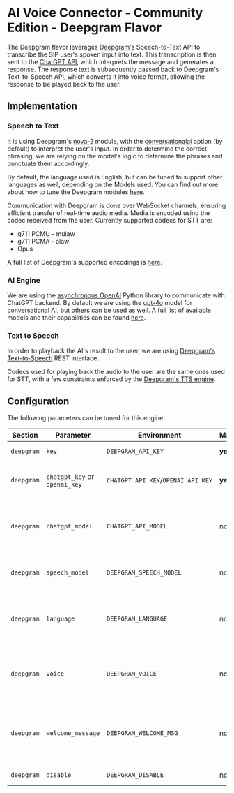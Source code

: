 # AI Voice Connector - Community Edition - Deepgram Flavor

The Deepgram flavor leverages [Deepgram's](https://deepgram.com/)
Speech-to-Text API to transcribe the SIP user's spoken input into text. This
transcription is then sent to the [ChatGPT
API](https://openai.com/index/chatgpt/), which interprets the message and
generates a response. The response text is subsequently passed back to
Deepgram's Text-to-Speech API, which converts it into voice format, allowing
the response to be played back to the user.

## Implementation

### Speech to Text

It is using Deepgram's
[nova-2](https://developers.deepgram.com/docs/models-languages-overview#nova-2)
module, with the
[conversationalai](https://developers.deepgram.com/docs/model#nova-2) option
(by default) to interpret the user's input. In order to determine the correct
phrasing, we are relying on the model's logic to determine the phrases and
punctuate them accordingly.

By default, the language used is English, but can be tuned to support other
languages as well, depending on the Models used. You can find out more about
how to tune the Deepgram modules
[here](https://developers.deepgram.com/docs/models-languages-overview).

Communication with Deepgram is done over WebSocket channels, ensuring
efficient transfer of real-time audio media. Media is encoded using the codec
received from the user. Currently supported codecs for STT are:

* g711 PCMU - mulaw
* g711 PCMA - alaw
* Opus

A full list of Deepgram's supported encodings is
[here](https://developers.deepgram.com/docs/encoding).

### AI Engine

We are using the [asynchronous
OpenAI](https://platform.openai.com/docs/libraries/python-library) Python
library to communicate with ChatGPT backend. By default we are using the
[gpt-4o](https://platform.openai.com/docs/models/gpt-4o) model for
conversational AI, but others can be used as well. A full list of available
models and their capabilities can be found
[here](https://platform.openai.com/docs/models).

### Text to Speech

In order to playback the AI's result to the user, we are using
[Deepgram's Text-to-Speech](https://developers.deepgram.com/docs/tts-rest)
REST interface.

Codecs used for playing back the audio to the user are the same ones used for
STT, with a few constraints enforced by the [Deepgram's TTS
engine](https://developers.deepgram.com/docs/tts-media-output-settings#audio-format-combinations).

## Configuration

The following parameters can be tuned for this engine:

| Section  | Parameter    | Environment | Mandatory | Description | Default |
|----------|--------------|-------------|-----------|-------------|---------|
| `deepgram` | `key` | `DEEPGRAM_API_KEY`   | **yes** | [Deepgram API](https://deepgram.com/) key | not provided |
| `deepgram` | `chatgpt_key` or `openai_key` | `CHATGPT_API_KEY`/`OPENAI_API_KEY`   | **yes** | [OpenAI API](https://platform.openai.com/) key used for ChatGPT | not provided |
| `deepgram` | `chatgpt_model` | `CHATGPT_API_MODEL` | no | [OpenAI Model](https://platform.openai.com/docs/models/gpt-4o) used for ChatGPT text interaction | `gpt-4o` |
| `deepgram` | `speech_model` | `DEEPGRAM_SPEECH_MODEL` | no | [Deepgram's speech detection model](https://developers.deepgram.com/docs/models-languages-overview) | `nova-2-conversationalai` |
| `deepgram` | `language` | `DEEPGRAM_LANGUAGE`   | no | [Deepgram's supported language](https://developers.deepgram.com/docs/models-languages-overview) used for speech transcoding | `en-US` |
| `deepgram` | `voice` | `DEEPGRAM_VOICE`   | no | [Deepgram's voice](https://developers.deepgram.com/docs/tts-models) used for speaking back the response | `aura-asteria-en` |
| `deepgram` | `welcome_message` | `DEEPGRAM_WELCOME_MSG`   | no | A welcome message to be played back to the user when the call starts | `` |
| `deepgram` | `disable` | `DEEPGRAM_DISABLE`   | no | Disables the flavor | false |
